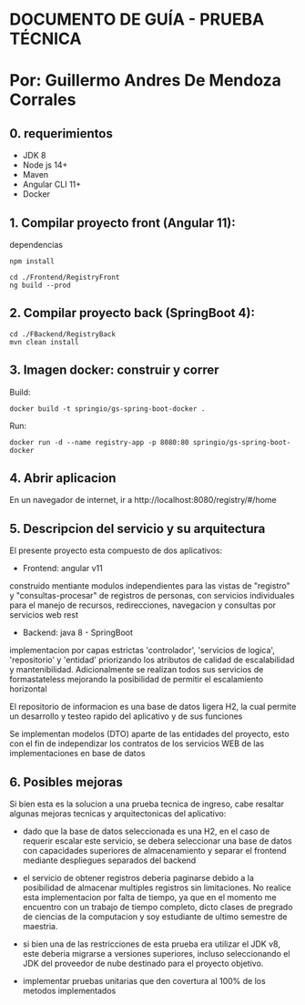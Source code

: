 # DOCUMENTO DE GUÍA - PRUEBA TÉCNICA
# Por: Guillermo Andres De Mendoza Corrales

## 0. requerimientos

+ JDK 8
+ Node js 14+
+ Maven
+ Angular CLI 11+
+ Docker

## 1. Compilar proyecto front (Angular 11):

dependencias
```
npm install
```

```
cd ./Frontend/RegistryFront
ng build --prod
```
## 2. Compilar proyecto back (SpringBoot 4):

```
cd ./FBackend/RegistryBack
mvn clean install
```

## 3. Imagen docker: construir y correr

Build:
```
docker build -t springio/gs-spring-boot-docker .
```

Run:
```
docker run -d --name registry-app -p 8080:80 springio/gs-spring-boot-docker
```

## 4. Abrir aplicacion

En un navegador de internet, ir a http://localhost:8080/registry/#/home

## 5. Descripcion del servicio y su arquitectura

El presente proyecto esta compuesto de dos aplicativos:

+ Frontend: angular v11

construido mentiante modulos independientes para las vistas de "registro" y "consultas-procesar" de registros de personas, con servicios individuales para el manejo de recursos, redirecciones, navegacion y consultas por servicios web rest

+ Backend: java 8 - SpringBoot

implementacion por capas estrictas 'controlador', 'servicios de logica', 'repositorio' y 'entidad' priorizando los atributos de calidad de  escalabilidad y mantenibilidad. Adicionalmente se realizan todos sus servicios de formastateless mejorando la posibilidad de permitir el escalamiento horizontal

El repositorio de informacion es una base de datos ligera H2, la cual permite un desarrollo y testeo rapido del aplicativo y de sus funciones

Se implementan modelos (DTO) aparte de las entidades del proyecto, esto con el fin de independizar los contratos de los servicios WEB de las implementaciones en base de datos


## 6. Posibles mejoras

Si bien esta es la solucion a una prueba tecnica de ingreso, cabe resaltar algunas mejoras tecnicas y arquitectonicas del aplicativo:

+ dado que la base de datos seleccionada es una H2, en el caso de requerir escalar este servicio, se debera seleccionar una base de datos con capacidades superiores de almacenamiento y separar el frontend mediante despliegues separados del backend

+ el servicio de obtener registros deberia paginarse debido a la posibilidad de almacenar multiples registros sin limitaciones. No realice esta implementacion por falta de tiempo, ya que en el momento me encuentro con un trabajo de tiempo completo, dicto clases de pregrado de ciencias de la computacion y soy estudiante de ultimo semestre de maestria.

+ si bien una de las restricciones de esta prueba era utilizar el JDK v8, este deberia migrarse a versiones superiores, incluso seleccionando el JDK del proveedor de nube destinado para el proyecto objetivo.

+ implementar pruebas unitarias que den covertura al 100% de los metodos implementados